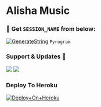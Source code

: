 # Alisha Music


### 🧪 Get `SESSION_NAME` from below:

[![GenerateString](https://img.shields.io/badge/repl.it-generateString-yellowgreen)](https://replit.com/@BrayDanXD/https://t.me/StringGeneratorRobot) ``Pyrogram``


### Support & Updates 🎑
<a href="https://t.me/HINDICHATINGGROUP"><img src="https://img.shields.io/badge/Join-Group%20Support-blue.svg?style=for-the-badge&logo=Telegram"></a> <a href="https://t.me/brokenheartshayar"><img src="https://img.shields.io/badge/Join-Updates%20Channel-blue.svg?style=for-the-badge&logo=Telegram"></a>

### Deploy To Heroku

[![Deploy+On+Heroku](https://www.herokucdn.com/deploy/button.svg)](https://heroku.com/deploy?template=https://github.com/iamdivyeshh/KrivcPlayer)

